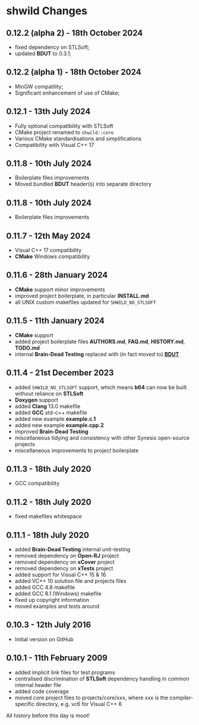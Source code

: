 #  **shwild** Changes


## 0.12.2 (alpha 2) - 18th October 2024

* fixed dependency on STLSoft;
* updated **BDUT** to 0.3.1;


## 0.12.2 (alpha 1) - 18th October 2024

* MinGW compatility;
* Significant enhancement of use of CMake;


## 0.12.1 - 13th July 2024

* Fully optional compatibility with STLSoft
* CMake project renamed to `shwild::core`
* Various CMake standardisations and simplifications
* Compatibility with Visual C++ 17


## 0.11.8 - 10th July 2024

* Boilerplate files improvements
* Moved bundled **BDUT** header(s) into separate directory


## 0.11.8 - 10th July 2024

* Boilerplate files improvements


## 0.11.7 - 12th May 2024

* Visual C++ 17 compatibility
* **CMake** Windows compatibility


## 0.11.6 - 28th January 2024

* **CMake** support minor improvements
* improved project boilerplate, in particular **INSTALL.md**
* all UNIX custom makefiles updated for `SHWILD_NO_STLSOFT`


## 0.11.5 - 11th January 2024

* **CMake** support
* added project boilerplate files **AUTHORS.md**, **FAQ.md**, **HISTORY.md**, **TODO.md**
* internal **Brain-Dead Testing** replaced with (in fact moved to) [**BDUT**](https://github.com/synesissoftware/BDUT)


## 0.11.4 - 21st December 2023

* added `SHWILD_NO_STLSOFT` support, which means **b64** can now be built without reliance on **STLSoft**
* **Doxygen** support
* added **Clang** 13.0 makefile
* added **GCC** std-c++ makefile
* added new example **example.c.1**
* added new example **example.cpp.2**
* improved **Brain-Dead Testing**
* miscellaneous tidying and consistency with other Synesis open-source projects
* miscellaneous improvements to project boilerplate


## 0.11.3 - 18th July 2020

* GCC compatibility


## 0.11.2 - 18th July 2020

* fixed makefiles whitespace


## 0.11.1 - 18th July 2020

* added **Brain-Dead Testing** internal unit-testing
* removed dependency on **Open-RJ** project
* removed dependency on **xCover** project
* removed dependency on **xTests** project
* added support for Visual C++ 15 & 16
* added VC++ 10 solution file and projects files
* added GCC 4.8 makefile
* added GCC 8.1 (Windows) makefile
* fixed up copyright information
* moved examples and tests around


## 0.10.3 - 12th July 2016

* Initial version on GitHub


## 0.10.1 - 11th February 2009

* added implicit link files for test programs
* centralised discrimination of **STLSoft** dependency handling in common internal header file
* added code coverage
* moved core project files to projects/core/xxx, where xxx is the compiler-specific directory, e.g. vc6 for Visual C++ 6


All history before this day is moot!


<!-- ########################### end of file ########################### -->

